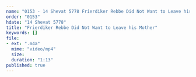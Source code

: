 ```yaml
---
name: "0153 - 14 Shevat 5778 Frierdiker Rebbe Did Not Want to Leave his Mother"
order: "0153"
hdate: "14 Shevat 5778"
title: "Frierdiker Rebbe Did Not Want to Leave his Mother"
keywords: []
file:
- ext: ".m4a"
  mime: "video/mp4"
  size: 
  duration: "1:13"
published: true
---
```


